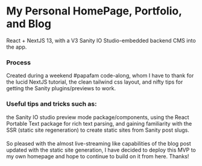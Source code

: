 # My Personal HomePage, Portfolio, and Blog

React + NextJS 13, with a V3 Sanity IO Studio-embedded backend CMS into the app.

### Process

Created during a weekend #papafam code-along, whom I have to thank for the lucid NextJS tutorial, the clean tailwind css layout, and nifty tips for getting the Sanity plugins/previews to work.

### Useful tips and tricks such as: 

the Sanity IO studio preview mode package/components, using the React Portable Text package for rich text parsing, and gaining familiarity with the SSR (static site regeneration) to create static sites from Sanity post slugs.  

####
So pleased with the almost live-streaming like capabilities of the blog post updated with the static site generation, I have decided to deploy this MVP to my own homepage and hope to continue to build on it from here. Thanks!
